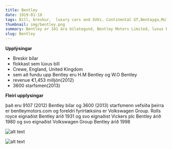 ```yaml
---
title: Bentley
date: 1919-01-18
tags: Bíll, breskur,  luxury cars and SUVs, Continental GT,Bentayga,Mulsanne
thumbnail: img/bentley.png
summary: Bentley er 101 ára bílategund, Bentley Motors Limited, luxus bílar og SUV bílar. Flottir bílar, fáir framleiddir. Lorem Ipsum Bentley Ipsum Dummy Bentley Text Bentley Car
slug: Bentley
---
```


__Upplýsíngar__

+ Breskir bílar
+ flokkast sem lúxus bíll
+ Crewe, England, United Kingdom
+ sem að fundu upp Bentley eru H.M Bentley og W.O Bentley
+ revenue €1,453 milljón(2012)
+ 3600 starfsmen(2013)

__Fleiri upplysingar__
 
 það eru 9107 (2012) Bentley bílar og 3600 (2013) starfsmenn vefsíða þeirra er bentleymotors.com og foreldri fyrirtæksins er Volkswagen Group. Rolls royce eignaðist Bentley árið 1931 og svo eignaðist Vickers plc Bentley árið 1980 og svo eignaðist Volkswagen Group Bentley árið 1998

![alt text](https://cdn.motor1.com/images/mgl/xW3gp/s1/bentley-mulsanne-6-75-edition-by-mulliner.jpg)


![alt text](https://encrypted-tbn0.gstatic.com/images?q=tbn%3AANd9GcQV8-Jvst_fBNvh2ASvjVD6TxVeELVRKr6CYxJh3aqudjqKCr-h)
